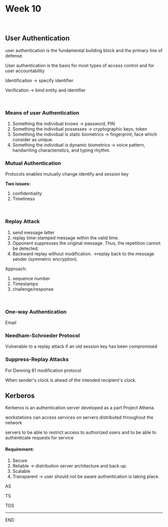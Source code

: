 # Week 10

<br />

## User Authentication

user authentication is the fundamental building block and the primary line of defense. 

User authentication is the basis for most types of access control and for user accountability

Identificaiton -> specify identifier

Verification -> bind entity and identifier

<br />

### Means of user Authentication

1. Something the individual knows -> password, PIN
2. Something the individual possesses -> cryptographic keys, token
3. Something the individual is static biometrics -> fingerprint, face which consider as unique.
4. Something the individual is dynamic biometrics -> voice pattern, handwriting characteristics, and typing rhythm.

<be />

### Mutual Authentication

Protocols enables mutually change identify and session key

**Two issues:** 

1. confidentiality
2. Timeliness

<br />

### Replay Attack

1. send message latter
2. replay time-stamped message within the valid time.
3. Opponent suppresses the original message. Thus, the repetition cannot be detected.
4. Backward replay without modification. ->replay back to the message sender (symmetric encryption).

Approach:

1. sequence number
2. Timestamps
3. challenge/response

<br />

### One-way Authentication

Email

### Needham-Schroeder Protocol

Vulnerable to a replay attack if an old session key has been compromised



### Suppress-Replay Attacks

For Denning 81 modification protocol

When sender's clock is ahead of the intended recipient's clock.





## Kerberos

Kerberos is an authentication server developed as a part Project Athena.

workstations can access services on servers distributed throughout the network

servers to be able to restrict access to authorized users and to be able to authenticate requests for service

#### Requirement:

1. Secure
2. Reliable -> distribution server architecture and back up. 
3. Scalable
4. Transparent -> user should not be aware authentication is taking place.



AS

TS

TGS





---

END

